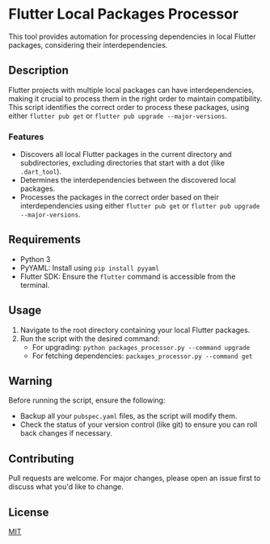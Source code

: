 # Flutter Local Packages Processor

This tool provides automation for processing dependencies in local Flutter packages, considering their interdependencies.

## Description

Flutter projects with multiple local packages can have interdependencies, making it crucial to process them in the right order to maintain compatibility. This script identifies the correct order to process these packages, using either `flutter pub get` or `flutter pub upgrade --major-versions`.

### Features

- Discovers all local Flutter packages in the current directory and subdirectories, excluding directories that start with a dot (like `.dart_tool`).
- Determines the interdependencies between the discovered local packages.
- Processes the packages in the correct order based on their interdependencies using either `flutter pub get` or `flutter pub upgrade --major-versions`.

## Requirements

- Python 3
- PyYAML: Install using `pip install pyyaml`
- Flutter SDK: Ensure the `flutter` command is accessible from the terminal.

## Usage

1. Navigate to the root directory containing your local Flutter packages.
2. Run the script with the desired command:
   - For upgrading: `python packages_processor.py --command upgrade`
   - For fetching dependencies: `packages_processor.py --command get`

## Warning

Before running the script, ensure the following:

- Backup all your `pubspec.yaml` files, as the script will modify them.
- Check the status of your version control (like git) to ensure you can roll back changes if necessary.

## Contributing

Pull requests are welcome. For major changes, please open an issue first to discuss what you'd like to change.

## License

[MIT](https://choosealicense.com/licenses/mit/)
